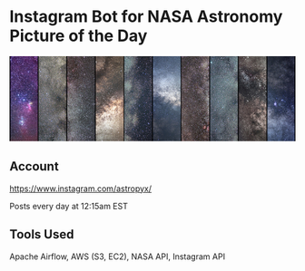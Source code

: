 # Instagram Bot for NASA Astronomy Picture of the Day
<img src="./images/banner.jpg" width="1250" />

## Account
https://www.instagram.com/astropyx/

Posts every day at 12:15am EST

## Tools Used
Apache Airflow, AWS (S3, EC2), NASA API, Instagram API
